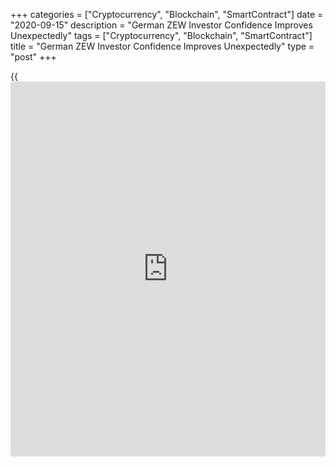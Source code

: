 +++
categories = ["Cryptocurrency", "Blockchain", "SmartContract"]
date = "2020-09-15"
description = "German ZEW Investor Confidence Improves Unexpectedly"
tags = ["Cryptocurrency", "Blockchain", "SmartContract"]
title = "German ZEW Investor Confidence Improves Unexpectedly"
type = "post"
+++

{{<iframe id="large-banner" src="https://www.bounty.group/#slide=6.0" width="100%" height="600" scrolling="no" style="border: 0px solid rgb(216, 221, 230); border-radius: 3px;">}}

German [investor](https://www.fintechee.com/tutorial-for-forex-trading/investor-mode/) confidence strengthened unexpectedly in September as
financial experts expect a noticeable recovery in the [economy][1],
survey data from the ZEW - Leibniz Centre for European Economic Research
showed on Tuesday.

The economic confidence index rose to 77.4 in September from 71.5 in the
previous month, while it was forecast to fall to 69.8. This was the
highest reading since May 2000.

The current conditions index advanced to -66.2 from -81.3 a month ago.
The expected level was -72.0.

"Stalled Brexit talks and rising COVID-19 cases could not dampen the
positive mood," ZEW President Achim Wambach, said.

"However, the still negative outlook for the banking sector reveals
fears of a rising number of loan defaults in the coming six months,"
Wambach added.

Sentiment concerning the economic development of the Eurozone also
improved in September. The corresponding index gained 9.9 points to 73.9
points. Likewise, the indicator for the current economic situation
climbed 8.9 points to minus 80.9 points.

The outlook for the Eurozone has improved noticeably, albeit to a lesser
extent than for Germany, the survey showed.

A report from Destatis revealed that employment in Germany's
manufacturing sector decreased by 2.9 percent in July from the last
year. The number of hours worked declined 8.5 percent annually.

For comments and feedback [contact](https://www.playgroundfx.com/contact/): editorial@rtt[news](https://www.letsplayfx.com/blog/forex-news-website/).com

[Business News][2]

   1. www.rtt[news](https://www.letsplayfx.com/blog/forex-news-website/).com/Content/EconomicNews.aspx
   2. www.rtt[news](https://www.letsplayfx.com/blog/forex-news-website/).com/Content/Business.aspx